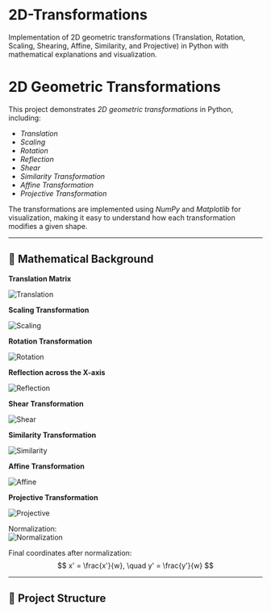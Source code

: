 # 2D-Transformations
Implementation of 2D geometric transformations (Translation, Rotation, Scaling, Shearing, Affine, Similarity, and Projective) in Python with mathematical explanations and visualization.
# 2D Geometric Transformations

This project demonstrates *2D geometric transformations* in Python, including:

- *Translation*
- *Scaling*
- *Rotation*
- *Reflection*
- *Shear*
- *Similarity Transformation*
- *Affine Transformation*
- *Projective Transformation*

The transformations are implemented using *NumPy* and *Matplotlib* for visualization, making it easy to understand how each transformation modifies a given shape.

---

## 🔹 Mathematical Background
**Translation Matrix**

![Translation](https://latex.codecogs.com/svg.latex?\begin%7Bbmatrix%7Dx%27%5C%5Cy%27%5C%5C1%5Cend%7Bbmatrix%7D=%5Cbegin%7Bbmatrix%7D1&0&t_x%5C%5C0&1&t_y%5C%5C0&0&1%5Cend%7Bbmatrix%7D\begin%7Bbmatrix%7Dx%5C%5Cy%5C%5C1%5Cend%7Bbmatrix%7D)



**Scaling Transformation**

![Scaling](https://latex.codecogs.com/svg.latex?\begin%7Bbmatrix%7Dx%27%5C%5Cy%27%5C%5C1%5Cend%7Bbmatrix%7D=%5Cbegin%7Bbmatrix%7Ds_x&0&0%5C%5C0&s_y&0%5C%5C0&0&1%5Cend%7Bbmatrix%7D\begin%7Bbmatrix%7Dx%5C%5Cy%5C%5C1%5Cend%7Bbmatrix%7D)

**Rotation Transformation**

![Rotation](https://latex.codecogs.com/svg.latex?\begin%7Bbmatrix%7Dx%27%5C%5Cy%27%5C%5C1%5Cend%7Bbmatrix%7D=%5Cbegin%7Bbmatrix%7D\cos\theta&\sin\theta&0%5C%5C-\sin\theta&\cos\theta&0%5C%5C0&0&1%5Cend%7Bbmatrix%7D\begin%7Bbmatrix%7Dx%5C%5Cy%5C%5C1%5Cend%7Bbmatrix%7D)


**Reflection across the X-axis**

![Reflection](https://latex.codecogs.com/svg.latex?\begin%7Bbmatrix%7Dx%27%5C%5Cy%27%5C%5C1%5Cend%7Bbmatrix%7D=%5Cbegin%7Bbmatrix%7D1&0&0%5C%5C0&-1&0%5C%5C0&0&1%5Cend%7Bbmatrix%7D\begin%7Bbmatrix%7Dx%5C%5Cy%5C%5C1%5Cend%7Bbmatrix%7D)

**Shear Transformation**

![Shear](https://latex.codecogs.com/svg.latex?\begin%7Bbmatrix%7Dx%27%5C%5Cy%27%5C%5C1%5Cend%7Bbmatrix%7D=%5Cbegin%7Bbmatrix%7D1&k_x&0%5C%5Ck_y&1&0%5C%5C0&0&1%5Cend%7Bbmatrix%7D\begin%7Bbmatrix%7Dx%5C%5Cy%5C%5C1%5Cend%7Bbmatrix%7D)

**Similarity Transformation**

![Similarity](https://latex.codecogs.com/svg.latex?\begin%7Bbmatrix%7Dx%27%5C%5Cy%27%5C%5C1%5Cend%7Bbmatrix%7D=%5Cbegin%7Bbmatrix%7Ds\cos\theta&s\sin\theta&t_x%5C%5C-s\sin\theta&s\cos\theta&t_y%5C%5C0&0&1%5Cend%7Bbmatrix%7D\begin%7Bbmatrix%7Dx%5C%5Cy%5C%5C1%5Cend%7Bbmatrix%7D)

**Affine Transformation**

![Affine](https://latex.codecogs.com/svg.latex?\begin%7Bbmatrix%7Dx%27%5C%5Cy%27%5C%5C1%5Cend%7Bbmatrix%7D=%5Cbegin%7Bbmatrix%7Da_%7B11%7D&a_%7B12%7D&t_x%5C%5Ca_%7B21%7D&a_%7B22%7D&t_y%5C%5C0&0&1%5Cend%7Bbmatrix%7D\begin%7Bbmatrix%7Dx%5C%5Cy%5C%5C1%5Cend%7Bbmatrix%7D)


**Projective Transformation**

![Projective](https://latex.codecogs.com/svg.latex?\begin%7Bbmatrix%7Dx%27%5C%5Cy%27%5C%5Cw%5Cend%7Bbmatrix%7D=%5Cbegin%7Bbmatrix%7Dh_%7B11%7D&h_%7B12%7D&h_%7B13%7D%5C%5Ch_%7B21%7D&h_%7B22%7D&h_%7B23%7D%5C%5Ch_%7B31%7D&h_%7B32%7D&h_%7B33%7D%5Cend%7Bbmatrix%7D\begin%7Bbmatrix%7Dx%5C%5Cy%5C%5C1%5Cend%7Bbmatrix%7D)

Normalization:  
![Normalization](https://latex.codecogs.com/svg.latex?x%27=\frac{x%27}{w},%5Cquad%20y%27=\frac{y%27}{w})


Final coordinates after normalization:
$$
x' = \frac{x'}{w}, \quad y' = \frac{y'}{w}
$$

---

## 🔹 Project Structure
